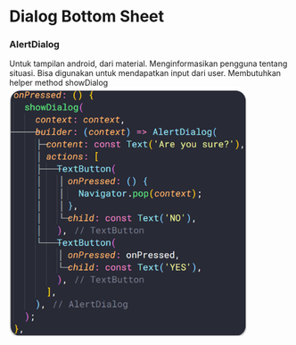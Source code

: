 # Dialog Bottom Sheet

### AlertDialog
Untuk tampilan android, dari material. Menginformasikan pengguna tentang situasi. Bisa digunakan untuk mendapatkan input dari user. Membutuhkan helper method showDialog
![image](https://github.com/Rayhanresza/picture/blob/1626e14c2edc395f69dab17bfb56a2e1a44912a4/alertdialog.png)
